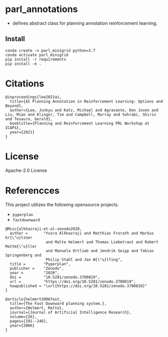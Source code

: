 # parl_annotations
* defines abstract class for planning annotation reinforcement learning.

## Install
```
conda create -n parl_minigrid python=3.7
conda activate parl_minigrid
pip install -r requirements
pip install -e .
```

# Citations
```
@inproceedings{lee2021ai,
  title={AI Planning Annotation in Reinforcement Learning: Options and Beyond},
  author={Lee, Junkyu and Katz, Michael and Agravante, Don Joven and Liu, Miao and Klinger, Tim and Campbell, Murray and Sohrabi, Shirin and Tesauro, Gerald},
  booktitle={Planning and Reinforcement Learning PRL Workshop at ICAPS},
  year={2021}
}
```

# License
Apache-2.0 License


# Referencces
This project utilizes the following opensource projects.
* `pyperplan`
* `fastdownward`
```
@Misc{alkhazraji-et-al-zenodo2020,
  author =       "Yusra Alkhazraji and Matthias Frorath and Markus Gr{\"u}tzner
                  and Malte Helmert and Thomas Liebetraut and Robert Mattm{\"u}ller
                  and Manuela Ortlieb and Jendrik Seipp and Tobias Springenberg and
                  Philip Stahl and Jan W{\"u}lfing",
  title =        "Pyperplan",
  publisher =    "Zenodo",
  year =         "2020",
  doi =          "10.5281/zenodo.3700819",
  url =          "https://doi.org/10.5281/zenodo.3700819",
  howpublished = "\url{https://doi.org/10.5281/zenodo.3700819}"
}

@article{helmert2006fast,
  title={The Fast Downward planning system.},
  author={Helmert, Malte},
  journal={Journal of Artificial Intelligence Research},
  volume={26},
  pages={191--246},
  year={2006}
}

```
